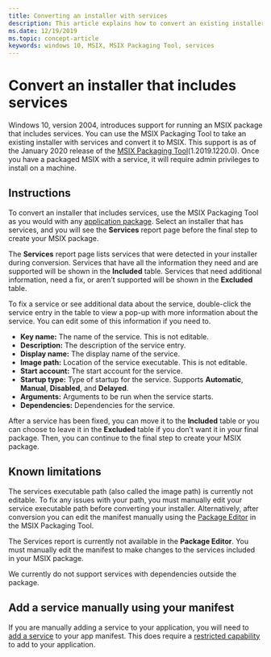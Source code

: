 ```yaml
---
title: Converting an installer with services
description: This article explains how to convert an existing installer with services to MSIX using the MSIX Packaging Tool
ms.date: 12/19/2019
ms.topic: concept-article
keywords: windows 10, MSIX, MSIX Packaging Tool, services
---
```


# Convert an installer that includes services

Windows 10, version 2004, introduces support for running an MSIX package that includes services. You can use the MSIX Packaging Tool to take an existing installer with services and convert it to MSIX. This support is as of the January 2020 release of the [MSIX Packaging Tool](tool-overview.md)(1.2019.1220.0). Once you have a packaged MSIX with a service, it will require admin privileges to install on a machine.

## Instructions

To convert an installer that includes services, use the MSIX Packaging Tool as you would with any [application package](create-app-package.md). Select an installer that has services, and you will see the **Services** report page before the final step to create your MSIX package.

The **Services** report page lists services that were detected in your installer during conversion. Services that have all the information they need and are supported will be shown in the **Included** table. Services that need additional information, need a fix, or aren’t supported will be shown in the **Excluded** table.

To fix a service or see additional data about the service, double-click the service entry in the table to view a pop-up with more information about the service. You can edit some of this information if you need to.

- **Key name:** The name of the service. This is not editable.
- **Description:** The description of the service entry.
- **Display name:** The display name of the service.
- **Image path:** Location of the service executable. This is not editable.
- **Start account:** The start account for the service.
- **Startup type:** Type of startup for the service. Supports **Automatic**, **Manual**, **Disabled**, and **Delayed**.
- **Arguments:** Arguments to be run when the service starts.
- **Dependencies:** Dependencies for the service.

After a service has been fixed, you can move it to the **Included** table or you can choose to leave it in the **Excluded** table if you don’t want it in your final package. Then, you can continue to the final step to create your MSIX package.

## Known limitations

The services executable path (also called the image path) is currently not editable. To fix any issues with your path, you must manually edit your service executable path before converting your installer. Alternatively, after conversion you can edit the manifest manually using the [Package Editor](package-editor.md) in the MSIX Packaging Tool.

The Services report is currently not available in the **Package Editor**. You must manually edit the manifest to make changes to the services included in your MSIX package.

We currently do not support services with dependencies outside the package.

## Add a service manually using your manifest

If you are manually adding a service to your application, you will need to [add a service](/uwp/schemas/appxpackage/uapmanifestschema/element-desktop6-service) to your app manifest. This does require a [restricted capability](/windows/uwp/packaging/app-capability-declarations#restricted-capabilities) to add to your application.
